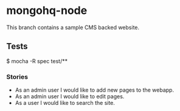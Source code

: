 mongohq-node
============

This branch contains a sample CMS backed website.

## Tests
  $ mocha -R spec test/**

### Stories

- As an admin user I would like to add new pages to the webapp.
- As an admin user I would like to edit pages.
- As a user I would like to search the site.
